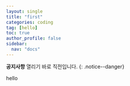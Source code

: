 ```yaml
---
layout: single
title: "first"
categories: coding
tag: [hello]
toc: true
author_profile: false
sidebar:
  nav: "docs"
---
```


**공지사항** 열리기 바로 직전입니다.
{: .notice--danger}

hello
